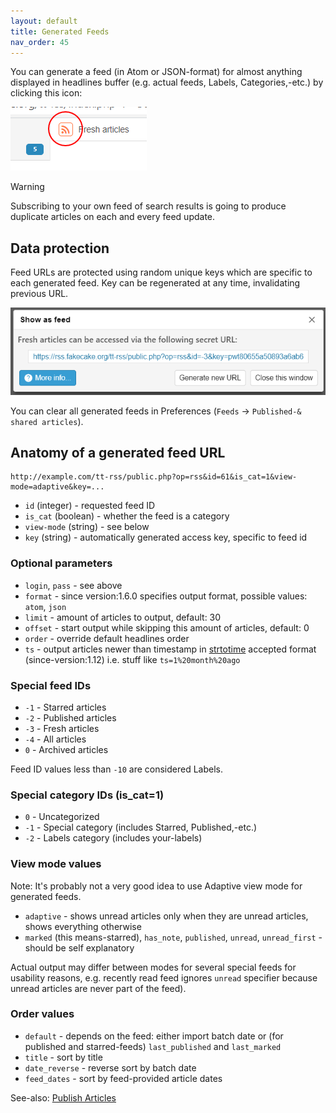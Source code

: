 ```yaml
---
layout: default
title: Generated Feeds
nav_order: 45
---
```


You can generate a feed (in Atom or JSON-format) for almost anything displayed
in headlines buffer (e.g. actual feeds, Labels, Categories,-etc.) by clicking
this icon:

![Generated feed icon](../images/gen_feed_icon.png)

> [!WARNING]
> Subscribing to your own feed of search results is going to produce
> duplicate articles on each and every feed update.

## Data protection

Feed URLs are protected using random unique keys which are specific to each
generated feed. Key can be regenerated at any time, invalidating previous URL.

![Generated feed dialog](../images/gen_feed_dialog.png)

You can clear all generated feeds in Preferences (`Feeds` &rarr; `Published-&
shared articles`).

## Anatomy of a generated feed URL

```text
http://example.com/tt-rss/public.php?op=rss&id=61&is_cat=1&view-mode=adaptive&key=...
```

- ``id`` (integer) - requested feed ID
- ``is_cat`` (boolean) - whether the feed is a category
- ``view-mode`` (string) - see below
- ``key`` (string) - automatically generated access key, specific to feed id

### Optional parameters

- ``login``, ``pass`` - see above
- ``format`` - since version:1.6.0 specifies output format, possible values: ``atom``, ``json``
- ``limit`` - amount of articles to output, default: 30
- ``offset`` - start output while skipping this amount of articles, default: 0
- ``order`` - override default headlines order
- ``ts`` - output articles newer than timestamp in [strtotime](http://www.php.net/manual/en/function.strtotime.php)
    accepted format (since-version:1.12) i.e. stuff like <code>ts=1%20month%20ago</code>

### Special feed IDs

- ``-1`` - Starred articles
- ``-2`` - Published articles
- ``-3`` - Fresh articles
- ``-4`` - All articles
- ``0`` - Archived articles

Feed ID values less than `-10` are considered Labels.

### Special category IDs (is\_cat=1)

- ``0`` - Uncategorized
- ``-1`` - Special category (includes Starred, Published,-etc.)
- ``-2`` - Labels category (includes your-labels)

### View mode values

Note: It's probably not a very good idea to use Adaptive view mode for
generated feeds.

- <code>adaptive</code> - shows unread articles only when they are
    unread articles, shows everything otherwise
- <code>marked</code> (this means-starred), <code>has\_note</code>,
    <code>published</code>, <code>unread</code>,
    <code>unread\_first</code> - should be self explanatory

Actual output may differ between modes for several special feeds for
usability reasons, e.g. recently read feed ignores <code>unread</code>
specifier because unread articles are never part of the feed).

### Order values

- ``default`` - depends on the feed: either import batch date or (for published and starred-feeds) ``last_published`` and ``last_marked``
- ``title`` - sort by title
- ``date_reverse`` - reverse sort by batch date
- ``feed_dates`` - sort by feed-provided article dates

See-also: [Publish Articles](Publish-Articles.md)
